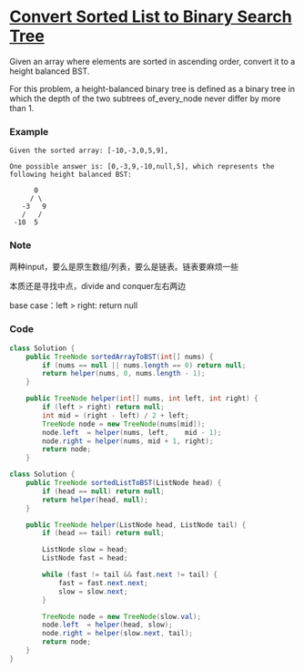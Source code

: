 # [Convert Sorted List to Binary Search Tree](https://leetcode.com/problems/convert-sorted-list-to-binary-search-tree/description/)

Given an array where elements are sorted in ascending order, convert it to a height balanced BST.

For this problem, a height-balanced binary tree is defined as a binary tree in which the depth of the two subtrees of\_every\_node never differ by more than 1.

### **Example**

```
Given the sorted array: [-10,-3,0,5,9],

One possible answer is: [0,-3,9,-10,null,5], which represents the following height balanced BST:

      0
     / \
   -3   9
   /   /
 -10  5
```

### Note

两种input，要么是原生数组/列表，要么是链表。链表要麻烦一些

本质还是寻找中点，divide and conquer左右两边

base case：left &gt; right: return null

### Code

```java
class Solution {
    public TreeNode sortedArrayToBST(int[] nums) {
        if (nums == null || nums.length == 0) return null;
        return helper(nums, 0, nums.length - 1);
    }

    public TreeNode helper(int[] nums, int left, int right) {
        if (left > right) return null;
        int mid = (right - left) / 2 + left;
        TreeNode node = new TreeNode(nums[mid]);
        node.left  = helper(nums, left,    mid - 1);
        node.right = helper(nums, mid + 1, right);
        return node;
    }
```

```java
class Solution {
    public TreeNode sortedListToBST(ListNode head) {
        if (head == null) return null;
        return helper(head, null);
    }

    public TreeNode helper(ListNode head, ListNode tail) {
        if (head == tail) return null;        

        ListNode slow = head;
        ListNode fast = head;

        while (fast != tail && fast.next != tail) {
            fast = fast.next.next;
            slow = slow.next;
        }

        TreeNode node = new TreeNode(slow.val);
        node.left  = helper(head, slow);
        node.right = helper(slow.next, tail);
        return node;
    }
}
```



